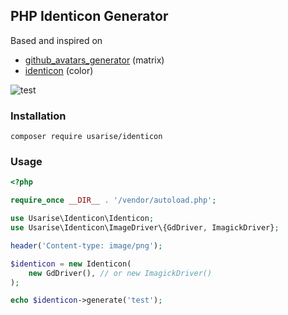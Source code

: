 ## PHP Identicon Generator

Based and inspired on
- [github_avatars_generator](https://github.com/avdosev/github_avatars_generator) (matrix)
- [identicon](https://github.com/dgraham/identicon) (color)

![test](https://user-images.githubusercontent.com/7043681/236885701-fc99d5e4-0d6e-488d-82f7-dddefb9335d2.png)

### Installation

```
composer require usarise/identicon
```

### Usage
```php
<?php

require_once __DIR__ . '/vendor/autoload.php';

use Usarise\Identicon\Identicon;
use Usarise\Identicon\ImageDriver\{GdDriver, ImagickDriver};

header('Content-type: image/png');

$identicon = new Identicon(
    new GdDriver(), // or new ImagickDriver()
);

echo $identicon->generate('test');
```
